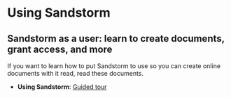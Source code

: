 # Using Sandstorm

## Sandstorm as a user: learn to create documents, grant access, and more

If you want to learn how to put Sandstorm to use so you can create
online documents with it read, read these documents.

* **Using Sandstorm**: [Guided tour](guided-tour.md)

<!--
Not written yet:

* **Installing & upgrading apps**: [The Sandstorm app list](user/app-list.md)
-->
